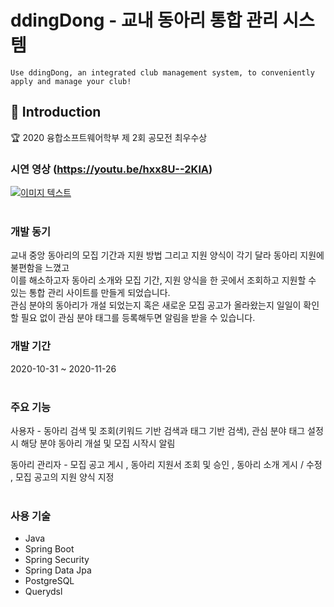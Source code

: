 # ddingDong - 교내 동아리 통합 관리 시스템
    Use ddingDong, an integrated club management system, to conveniently apply and manage your club!

:notebook_with_decorative_cover: Introduction
- 
:trophy: 2020 융합소프트웨어학부 제 2회 공모전 최우수상  

### 시연 영상 (https://youtu.be/hxx8U--2KlA)
[![이미지 텍스트](https://user-images.githubusercontent.com/62657545/101877195-fa174f00-3bd0-11eb-976b-d793af829eb7.png)](https://youtu.be/hxx8U--2KlA)
</br>
</br>

### 개발 동기
교내 중앙 동아리의 모집 기간과 지원 방법 그리고 지원 양식이 각기 달라 동아리 지원에 불편함을 느꼈고  
이를 해소하고자 동아리 소개와 모집 기간, 지원 양식을 한 곳에서 조회하고 지원할 수 있는 통합 관리 사이트를 만들게 되었습니다.  
관심 분야의 동아리가 개설 되었는지 혹은 새로운 모집 공고가 올라왔는지 일일이 확인할 필요 없이 관심 분야 태그를 등록해두면 알림을 받을 수 있습니다.  


### 개발 기간
2020-10-31 ~ 2020-11-26
</br>
</br>  
  
  

### 주요 기능
사용자 - 동아리 검색 및 조회(키워드 기반 검색과 태그 기반 검색), 관심 분야 태그 설정 시 해당 분야 동아리 개설 및 모집 시작시 알림
  
동아리 관리자 - 모집 공고 게시 , 동아리 지원서 조회 및 승인 , 동아리 소개 게시 / 수정 , 모집 공고의 지원 양식 지정
</br> 
</br>  
### 사용 기술
* Java
* Spring Boot
* Spring Security
* Spring Data Jpa
* PostgreSQL
* Querydsl

